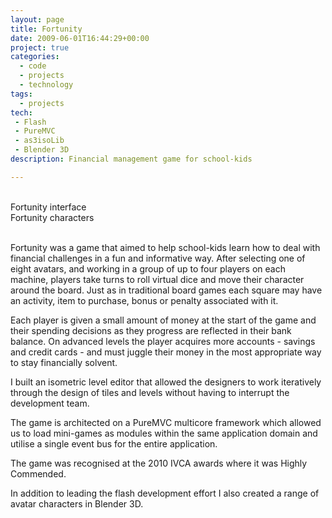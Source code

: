 ```yaml
---
layout: page
title: Fortunity
date: 2009-06-01T16:44:29+00:00
project: true
categories:
  - code
  - projects
  - technology
tags:
  - projects
tech:
 - Flash
 - PureMVC
 - as3isoLib
 - Blender 3D
description: Financial management game for school-kids

---
```


<div class="img_row">
	<img class="col two left" src="{{ site.baseurl }}/images/heroes/fortunity_large3.jpg" alt="" title="fortunity"/>
	<img class="col one right" src="{{ site.baseurl }}/images/heroes/fortunity-characters.jpg" alt="" title="characters"/>
</div>
<div class="col two left caption">
	Fortunity interface
</div>
<div class="col one right caption">
	Fortunity characters
</div>
<br/>

Fortunity was a game that aimed to help school-kids learn how to deal with financial challenges in a fun and informative way. After selecting one of eight avatars, and working in a group of up to four players on each machine, players take turns to roll virtual dice and move their character around the board. Just as in traditional board games each square may have an activity, item to purchase, bonus or penalty associated with it. 

Each player is given a small amount of money at the start of the game and their spending decisions as they progress are reflected in their bank balance. On advanced levels the player acquires more accounts - savings and credit cards - and must juggle their money in the most appropriate way to stay financially solvent. 

I built an isometric level editor that allowed the designers to work iteratively through the design of tiles and levels without having to interrupt the development team. 

The game is architected on a PureMVC multicore framework which allowed us to load mini-games as modules within the same application domain and utilise a single event bus for the entire application. 

The game was recognised at the 2010 IVCA awards where it was Highly Commended.

In addition to leading the flash development effort I also created a range of avatar characters in Blender 3D.